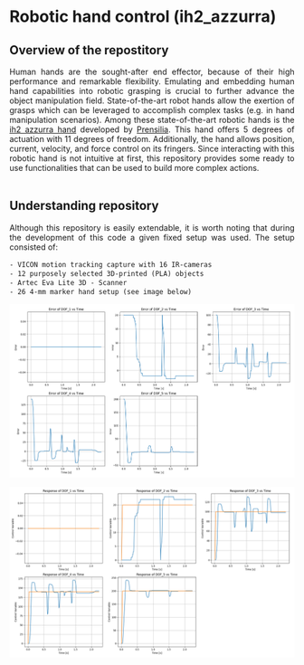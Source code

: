 # Robotic hand control (ih2_azzurra)

## Overview of the repostitory
<div align="justify">
Human hands are the sought-after end effector, because of their high performance and remarkable flexibility. Emulating and embedding human hand capabilities into robotic grasping is crucial to further advance the object manipulation field. State-of-the-art robot hands allow the exertion of grasps which can be leveraged to accomplish complex tasks (e.g. in hand manipulation scenarios). Among these state-of-the-art robotic hands is the <a href="https://www.prensilia.com/ih2-azzurra-hand/">ih2 azzurra hand</a> developed by <a href="https://www.prensilia.com/">Prensilia</a>. This hand offers 5 degrees of actuation with 11 degrees of freedom. Additionally, the hand allows position, current, velocity, and force control on its fringers. Since interacting with this robotic hand is not intuitive at first, this repository provides some ready to use functionalities that can be used to build more complex actions.   
<br />
<br /> 

   
## Understanding repository

Although this repository is easily extendable, it is worth noting that during the development of this code a given fixed setup was used. The setup consisted of:

```
- VICON motion tracking capture with 16 IR-cameras
- 12 purposely selected 3D-printed (PLA) objects
- Artec Eva Lite 3D - Scanner
- 26 4-mm marker hand setup (see image below)
```
<p align="center">
   <img src="/Visualizations/Error_response.png" width="900" />
</p>
<p align="center">
   <img src="/Visualizations/Response_response.png" width="900" />
</p>
<!---
your comment goes here
and here
![This is an image](/Visualizations/vis_1.png)
![This is an image](/Visualizations/grasp_wine_glass.gif) ![This is an image](/Visualizations/grasp_cup.gif)
<img src = "/Visualizations/grasp_wine_glass.gif" width="400"> <img src = "/Visualizations/grasp_cup.gif" width="570">

-->
</div>

Nevertheless, the contributions of our work provide tools to extend our results to different setups, provided that changes are made on the pertinent locations. If you are unsure about this, please contact the author at (diego.hidalgo-carvajal@tum.de)

## Contributions

The contributions of this repository can be summarized as follows:

```
- A library for post processing and visualization of motion capture data --> HMCL_lib
- A set of purposely selected objects, which guarantee grasping postures variability --> Info_objects
- Algorithms to track known 3D objects with random marker placements --> Track_object_lib
- Algorithms for mesh manipulation --> Mesh_Manip_lib
- Pseudonymized data from trials (saved as Study objects, see HMCL_lib) --> Trials
- Algorithms to calculate contact surfaces information betwen a hand mesh and an object mesh --> see main
- Python algorithms to handle the MANO model, including marker position optimization --> fit_MANO (Developed in 
  cooperation with Omid Taheri (https://is.mpg.de/person/otaheri).
```

## Examples of hand-object contact level human manipulation

### Visualization of human hand-object interaction

Plots of the contact interaction of the subject in a specified frame. Contact surfaces are visible in read. 

<p align="center">
   <img src="/Visualizations/Frame_visualization.png" width="650" />
</p>

### Grasping of a cylinder

Plots of object along contact surfaces for grasping analysis. Contact surfaces are visible in red.

<p align="center">
  <img src="/Visualizations/grasp_cylinder.png" width="550" />  
</p>

### Grasping of a wine glass and a cup

Digital representation of the manipulation of a wine glass and a cup.

<p align="center">
  <img src="/Visualizations/grasp_wine_glass.gif" width="342" />
  <img src="/Visualizations/grasp_cup.gif" width="575" />   
</p>

### Contact surfaces with different hand parameters

A generic and a customized hand models were used to calculate the contact surfaces during the human manipulation recording. It can be seen that the hand model parameters play a role on the accuracy of the contact surfaces.

<p align="center">
  <img src="/Visualizations/Contact_surface_diff.PNG" width="600" />  
</p>

## License

Developed by Diego Hidalgo C. (2021). This repository is intended for research purposes only. If you wish to use any parts of the provided code for commercial purposes, please contact the author at diego.hidalgo-carvajal@tum.de.
